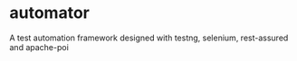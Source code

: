 # automator
A test automation framework designed with testng, selenium, rest-assured and apache-poi
